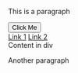 <div>
    <p>This is a paragraph</p>
    <div>
        <button>Click Me</button>
    </div>
</div>

<div>
    <a href="https://example.com">Link 1</a>
    <a href="https://example.com">Link 2</a>
    <div>
        Content in div
    </div>
    <p>Another paragraph</p>
</div>
